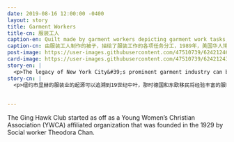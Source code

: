 ```yaml
---
date: 2019-08-16 12:00:00 -0400
layout: story
title: Garment Workers
title-cn: 服装工人
caption-en: Quilt made by garment workers depicting garment work tasks, 1989, Museum of Chinese in America (MOCA) Collection
caption-cn: 由服装工人制作的被子，描绘了服装工作的各项任务分工，1989年，美国华人博物馆（MOCA）馆藏
post-image: https://user-images.githubusercontent.com/47510739/62421246-cfc49180-b66c-11e9-8535-826d13da41ca.jpg
card-image: https://user-images.githubusercontent.com/47510739/62421243-c63b2980-b66c-11e9-8f04-2ebaa91284dd.jpg
story-en: |
  <p>The legacy of New York City&#39;s prominent garment industry can be traced back to the mid-19th century when German and East European immigrants brought experienced manufacturing to Manhattan. After a century of rises and falls, the garment industry reached its peak in the 1980s in Chinatown. During this time, Chinese immigrant women fueled the industry, with an estimated 500 factories employing 20,000 workers. In 1982, these workers went on the largest strike in Chinatown’s history to protest their contractor’s attempt to skirt union regulations; after only a few days, every contractor folded to their demands. This quilt was designed by Debbie Lee and sewn by garment workers Ng Mui Leung, Sheung Ngor Leung, Cecilia Lo, Yan Chai Mak, So Fong Lee Ng, Sun Ng, and Heng Yu Yan for MOCA&#39;s 1989 exhibition &quot;Both Sides of the Cloth: Chinese American Women in the New York City Garment Industry.&quot; Trades like sewing have often been demeaned as mere “women’s work,” but the impact of the 1982 strike and artworks such as this underscore the true power of women in the Chinese community, the vital role of garment production for Chinatown’s entire economy, and the highly skilled artistry of such a trade.</p>
story-cn: |
  <p>纽约市显赫的服装业的起源可以追溯到19世纪中叶，那时德国和东欧移民将经验丰富的服装制造业带到了曼哈顿。经历了一个世纪的兴衰，服装制造业在20世纪80年代的唐人街达到了顶峰。在此期间，女性中国移民推动了该行业的发展，大约有500间工厂雇用了2万名员工。1982年，这些工人举行了唐人街历史上规模最大的罢工，抗议他们的承包商试图绕开工会的规定；仅仅几天之后，每个承包商都满足了他们的要求。照片里的这张被子由Debbie Lee设计，由制衣工人Ng Mui Leung、Sheung Ngor Leung、Cecilia Lo、YanChai Mak、So Fong Lee Ng、Sun Ng和Heng Yu Yan缝制，用于MOCA1989年的展览《女工之声：纽约市成衣业的华裔妇女》主题展览。像缝纫这样的工作经常被贬低为仅仅是“女人的工作”，但1982年罢工的影响，以及像这件被子的艺术作品强调了女性在华人社区的真正力量，服装产业对唐人街整体经济的重要作用，以及这项工作的高超技艺。</p>
  
  
---
```

The Ging Hawk Club started as off as a Young Women’s Christian Association (YWCA) affiliated organization that was founded in the 1929 by Social worker Theodora Chan.
